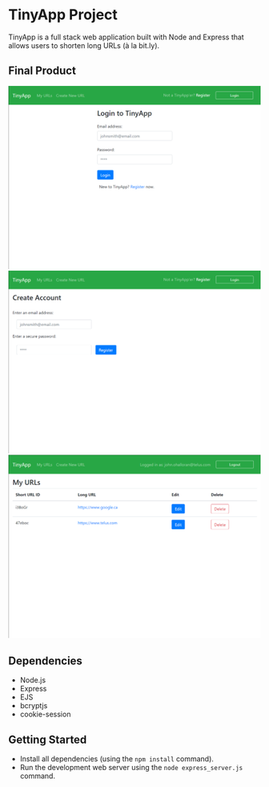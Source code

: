 # TinyApp Project

TinyApp is a full stack web application built with Node and Express that allows users to shorten long URLs (à la bit.ly).

## Final Product

!["Login Page"](https://github.com/JohnnyOhall/tinyapp/blob/main/docs/login.PNG)
!["Registration Page"](https://github.com/JohnnyOhall/tinyapp/blob/main/docs/register.PNG)
!["URLs index Page"](https://github.com/JohnnyOhall/tinyapp/blob/main/docs/urls.PNG)

## Dependencies

- Node.js
- Express
- EJS
- bcryptjs
- cookie-session

## Getting Started

- Install all dependencies (using the `npm install` command).
- Run the development web server using the `node express_server.js` command.